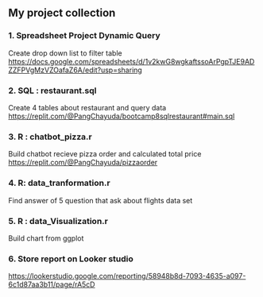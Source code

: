 ## My project collection  

### 1. Spreadsheet Project Dynamic Query
Create drop down list to filter table
https://docs.google.com/spreadsheets/d/1v2kwG8wgkaftssoArPgpTJE9ADZZFPVgMzVZOafaZ6A/edit?usp=sharing

### 2. SQL : restaurant.sql 
Create 4 tables about restaurant and query data
https://replit.com/@PangChayuda/bootcamp8sqlrestaurant#main.sql

### 3. R : chatbot_pizza.r 
Build chatbot recieve pizza order and calculated total price
https://replit.com/@PangChayuda/pizzaorder


### 4. R: data_tranformation.r 
Find answer of 5 question that ask about flights data set

### 5. R : data_Visualization.r
Build chart from ggplot

### 6. Store report on Looker studio 
https://lookerstudio.google.com/reporting/58948b8d-7093-4635-a097-6c1d87aa3b11/page/rA5cD



